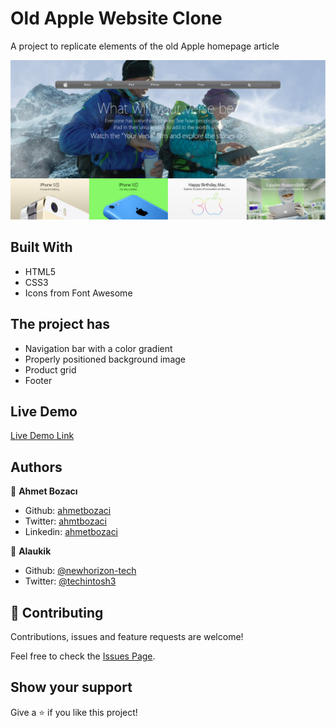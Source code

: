 
# Old Apple Website Clone 

A project to replicate elements of the old Apple homepage article

![screenshot](screenshot.png)

## Built With

- HTML5
- CSS3
- Icons from Font Awesome 

## The project has

 - Navigation bar with a color gradient
 - Properly positioned background image
 - Product grid  
 - Footer


## Live Demo

[Live Demo Link](https://ahmetbozaci.github.io/old-apple-website-clone/ )



## Authors

👤 **Ahmet Bozacı**

- Github: [ahmetbozaci ](https://github.com/ahmetbozaci )
- Twitter: [ahmtbozaci](https://twitter.com/ahmtbozaci)
- Linkedin: [ahmetbozaci](https://linkedin.com/in/ahmetbozaci)

👤 **Alaukik**

- Github: [@newhorizon-tech](https://github.com/newhorizon-tech)
- Twitter: [@techintosh3](https://twitter.com/techintosh3)

## 🤝 Contributing

Contributions, issues and feature requests are welcome!

Feel free to check the  [Issues Page](https://github.com/ahmetbozaci/old-apple-website-clone/issues).

## Show your support

Give a ⭐️ if you like this project!

